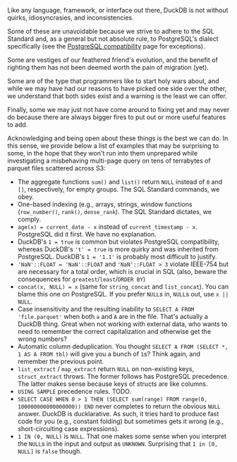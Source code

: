 Like any language, framework, or interface out there, DuckDB is not without quirks, idiosyncrasies, and inconsistencies.  

Some of these are unavoidable because we strive to adhere to the SQL Standard and, as a general but not absolute rule, to PostgreSQL's dialect specifically (see the [PostgreSQL compatibility]() page for exceptions).

Some are vestiges of our feathered friend's evolution, and the benefit of righting them has not been deemed worth the pain of migration (yet).

Some are of the type that programmers like to start holy wars about, and while we may have had our reasons to have picked one side over the other, we understand that both sides exist and a warning is the least we can offer.

Finally, some we may just not have come around to fixing yet and may never do because there are always bigger fires to put out or more useful features to add.  

Acknowledging and being open about these things is the best we can do. In this sense, we provide below a list of examples that may be surprising to some, in the hope that they won't run into them unprepared while investigating a misbehaving multi-page query on tens of terrabytes of parquet files scattered across S3: 

- The aggregate functions `sum()` and `list()` return `NULL` instead of `0` and `[]`, respectively, for empty groups. The SQL Standard commands, we obey.
- One-based indexing (e.g., arrays, strings, window functions (`row_number()`, `rank()`, `dense_rank`). The SQL Standard dictates, we comply. 
- `age(x) = current_date - x` instead of `current_timestamp - x`. PostgreSQL did it first. We have no explanation.
- DuckDB's `1 = true` is common but violates PostgreSQL compatibility, whereas DuckDB's `'t' = true` is more quirky and was inherited from PostgreSQL. DuckDB's `1 = '1.1'` is probably most difficult to justify.
- `'NaN'::FLOAT = 'NaN'::FLOAT` and `'NaN'::FLOAT > 3` violate IEEE-754 but are necessary for a total order, which is crucial in SQL (also, beware the consequences for `greatest`/`least`/`ORDER BY`)
- `concat(x, NULL) = x` (same for `string_concat` and `list_concat`). You can blame this one on PostgreSQL. If you prefer `NULL`s in, `NULL`s out, use `x || NULL`.
- Case insensitivity and the resulting inability to `SELECT A FROM 'file.parquet'` when both `a` and `A` are in the file. That's actually a DuckDB thing. Great when not working with external data, who wants to need to remember the correct capitalization and otherwise get the wrong numbers?
- Automatic column deduplication. You thought `SELECT A FROM (SELECT *, 1 AS A FROM tbl)` will give you a bunch of `1`s? Think again, and remember the previous point. 
- `list_extract` / `map_extract` return `NULL` on non-existing keys, `struct_extract` throws. The former follows has PostgreSQL precedence. The latter makes sense because keys of structs are like columns. 
- `USING SAMPLE` precedence rules. TODO.
- `SELECT CASE WHEN 0 > 1 THEN (SELECT sum(range) FROM range(0, 100000000000000000)) END` never completes to return the obvious `NULL` answer. DuckDB is ducklarative. As such, it tries hard to produce fast code for you (e.g., constant folding) but sometimes gets it wrong (e.g., short-circuiting case expressions).
- `1 IN (0, NULL)` is `NULL`. That one makes some sense when you interpret the `NULL`s in the input and output as `UNKNOWN`. Surprising that `1 in [0, NULL]` is `false` though.
